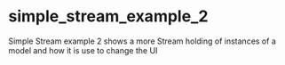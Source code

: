 # simple_stream_example_2

Simple Stream example 2 shows a more Stream holding of instances of a model and how it is use to change the UI
